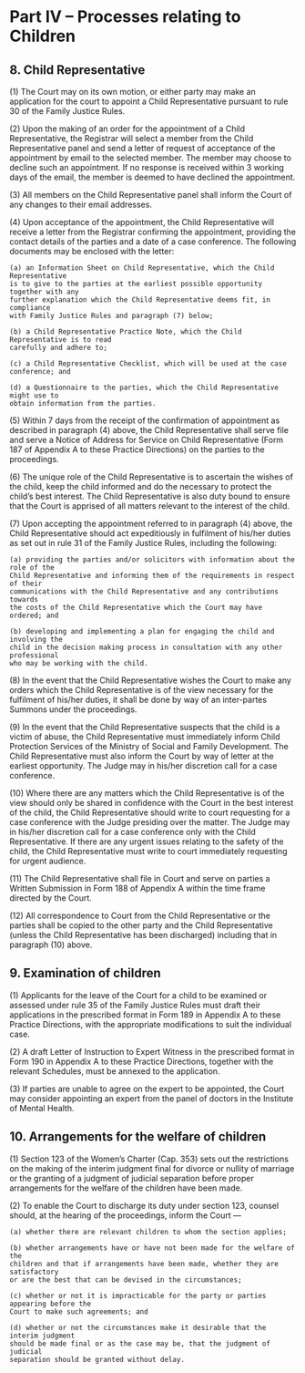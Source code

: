 # Part IV – Processes relating to Children

## 8. Child Representative

(1) The Court may on its own motion, or either party may make an application for the court
to appoint a Child Representative pursuant to rule 30 of the Family Justice Rules.

(2) Upon the making of an order for the appointment of a Child Representative, the
Registrar will select a member from the Child Representative panel and send a letter of
request of acceptance of the appointment by email to the selected member. The member
may choose to decline such an appointment. If no response is received within 3 working
days of the email, the member is deemed to have declined the appointment.

(3) All members on the Child Representative panel shall inform the Court of any changes
to their email addresses.

(4) Upon acceptance of the appointment, the Child Representative will receive a letter from
the Registrar confirming the appointment, providing the contact details of the parties
and a date of a case conference. The following documents may be enclosed with the
letter:

```
(a) an Information Sheet on Child Representative, which the Child Representative
is to give to the parties at the earliest possible opportunity together with any
further explanation which the Child Representative deems fit, in compliance
with Family Justice Rules and paragraph (7) below;
```
```
(b) a Child Representative Practice Note, which the Child Representative is to read
carefully and adhere to;
```
```
(c) a Child Representative Checklist, which will be used at the case conference; and
```
```
(d) a Questionnaire to the parties, which the Child Representative might use to
obtain information from the parties.
```
(5) Within 7 days from the receipt of the confirmation of appointment as described in
paragraph (4) above, the Child Representative shall serve file and serve a Notice of
Address for Service on Child Representative (Form 187 of Appendix A to these Practice
Directions) on the parties to the proceedings.

(6) The unique role of the Child Representative is to ascertain the wishes of the child, keep
the child informed and do the necessary to protect the child’s best interest. The Child
Representative is also duty bound to ensure that the Court is apprised of all matters
relevant to the interest of the child.


(7) Upon accepting the appointment referred to in paragraph (4) above, the Child
Representative should act expeditiously in fulfilment of his/her duties as set out in rule
31 of the Family Justice Rules, including the following:

```
(a) providing the parties and/or solicitors with information about the role of the
Child Representative and informing them of the requirements in respect of their
communications with the Child Representative and any contributions towards
the costs of the Child Representative which the Court may have ordered; and
```
```
(b) developing and implementing a plan for engaging the child and involving the
child in the decision making process in consultation with any other professional
who may be working with the child.
```
(8) In the event that the Child Representative wishes the Court to make any orders which
the Child Representative is of the view necessary for the fulfilment of his/her duties, it
shall be done by way of an inter-partes Summons under the proceedings.

(9) In the event that the Child Representative suspects that the child is a victim of abuse,
the Child Representative must immediately inform Child Protection Services of the
Ministry of Social and Family Development. The Child Representative must also
inform the Court by way of letter at the earliest opportunity. The Judge may in his/her
discretion call for a case conference.

(10) Where there are any matters which the Child Representative is of the view should only
be shared in confidence with the Court in the best interest of the child, the Child
Representative should write to court requesting for a case conference with the Judge
presiding over the matter. The Judge may in his/her discretion call for a case conference
only with the Child Representative. If there are any urgent issues relating to the safety
of the child, the Child Representative must write to court immediately requesting for
urgent audience.

(11) The Child Representative shall file in Court and serve on parties a Written Submission
in Form 188 of Appendix A within the time frame directed by the Court.

(12) All correspondence to Court from the Child Representative or the parties shall be copied
to the other party and the Child Representative (unless the Child Representative has
been discharged) including that in paragraph (10) above.


## 9. Examination of children

(1) Applicants for the leave of the Court for a child to be examined or assessed under rule
35 of the Family Justice Rules must draft their applications in the prescribed format in
Form 189 in Appendix A to these Practice Directions, with the appropriate
modifications to suit the individual case.

(2) A draft Letter of Instruction to Expert Witness in the prescribed format in Form 190 in
Appendix A to these Practice Directions, together with the relevant Schedules, must be
annexed to the application.

(3) If parties are unable to agree on the expert to be appointed, the Court may consider
appointing an expert from the panel of doctors in the Institute of Mental Health.


## 10. Arrangements for the welfare of children

(1) Section 123 of the Women’s Charter (Cap. 353) sets out the restrictions on the making
of the interim judgment final for divorce or nullity of marriage or the granting of a
judgment of judicial separation before proper arrangements for the welfare of the
children have been made.

(2) To enable the Court to discharge its duty under section 123, counsel should, at the
hearing of the proceedings, inform the Court —

```
(a) whether there are relevant children to whom the section applies;
```
```
(b) whether arrangements have or have not been made for the welfare of the
children and that if arrangements have been made, whether they are satisfactory
or are the best that can be devised in the circumstances;
```
```
(c) whether or not it is impracticable for the party or parties appearing before the
Court to make such agreements; and
```
```
(d) whether or not the circumstances make it desirable that the interim judgment
should be made final or as the case may be, that the judgment of judicial
separation should be granted without delay.
```